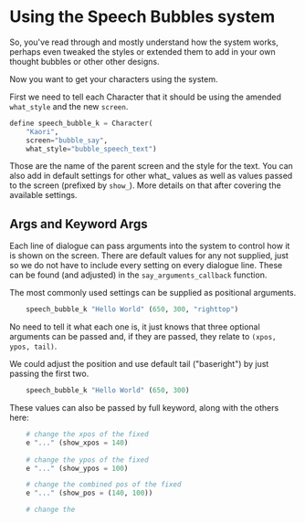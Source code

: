 # Using the Speech Bubbles system

So, you've read through and mostly understand how the system works, perhaps even tweaked the styles or extended them to add in your own thought bubbles or other other designs.

Now you want to get your characters using the system.

First we need to tell each Character that it should be using the amended `what_style` and the new `screen`.
```py
define speech_bubble_k = Character(
    "Kaori", 
    screen="bubble_say",
    what_style="bubble_speech_text")
```
Those are the name of the parent screen and the style for the text. You can also add in default settings for other what_ values as well as values passed to the screen (prefixed by `show_`). More details on that after covering the available settings.

## Args and Keyword Args

Each line of dialogue can pass arguments into the system to control how it is shown on the screen. There are default values for any not supplied, just so we do not have to include every setting on every dialogue line. These can be found (and adjusted) in the `say_arguments_callback` function.

The most commonly used settings can be supplied as positional arguments.
```py
    speech_bubble_k "Hello World" (650, 300, "righttop")
```
No need to tell it what each one is, it just knows that three optional arguments can be passed and, if they are passed, they relate to `(xpos, ypos, tail)`.

We could adjust the position and use default tail ("baseright") by just passing the first two.

```py
    speech_bubble_k "Hello World" (650, 300)
```

These values can also be passed by full keyword, along with the others here:
```py
    # change the xpos of the fixed
    e "..." (show_xpos = 140)
    
    # change the ypos of the fixed
    e "..." (show_ypos = 100)

    # change the combined pos of the fixed
    e "..." (show_pos = (140, 100))

    # change the 

```
